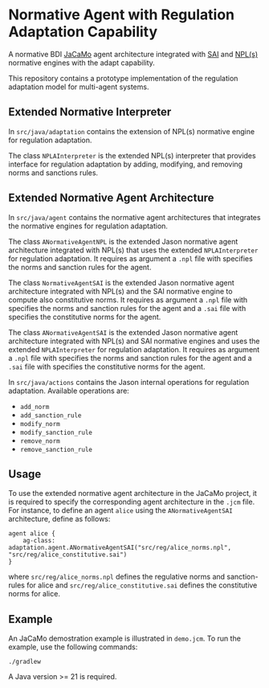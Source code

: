 # Normative Agent with Regulation Adaptation Capability

A normative BDI [JaCaMo](https://github.com/jacamo-lang/jacamo/) agent architecture integrated with [SAI](https://github.com/artificial-institutions/sai) and [NPL(s)](https://github.com/moise-lang/npl) normative engines with the adapt capability.

This repository contains a prototype implementation of the regulation adaptation model for multi-agent systems.

## Extended Normative Interpreter

In `src/java/adaptation` contains the extension of NPL(s) normative engine for regulation adaptation.

The class `NPLAInterpreter` is the extended NPL(s) interpreter that provides interface for regulation adaptation by adding, modifying, and removing norms and sanctions rules.

## Extended Normative Agent Architecture

In `src/java/agent` contains the normative agent architectures that integrates the normative engines for regulation adaptation.

The class `ANormativeAgentNPL` is the extended Jason normative agent architecture integrated with NPL(s) that uses the extended `NPLAInterpreter` for regulation adaptation. It requires as argument a `.npl` file with specifies the norms and sanction rules for the agent. 

The class `NormativeAgentSAI` is the extended Jason normative agent architecture integrated with NPL(s) and the SAI normative engine to compute also constitutive norms. It requires as argument a `.npl` file with specifies the norms and sanction rules for the agent and a `.sai` file with specifies the constitutive norms for the agent. 

The class `ANormativeAgentSAI` is the extended Jason normative agent architecture integrated with NPL(s) and SAI normative engines and uses the extended `NPLAInterpreter` for regulation adaptation. It requires as argument a `.npl` file with specifies the norms and sanction rules for the agent and a `.sai` file with specifies the constitutive norms for the agent. 

In `src/java/actions` contains the Jason internal operations for regulation adaptation. Available operations are:

- `add_norm`
- `add_sanction_rule`
- `modify_norm`
- `modify_sanction_rule`
- `remove_norm`
- `remove_sanction_rule`


## Usage

To use the extended normative agent architecture in the JaCaMo project, it is required to specify the corresponding agent architecture in the `.jcm` file. For instance, to define an agent `alice` using the `ANormativeAgentSAI` architecture, define as follows:

```
agent alice {
    ag-class: adaptation.agent.ANormativeAgentSAI("src/reg/alice_norms.npl", "src/reg/alice_constitutive.sai")
}
```
where `src/reg/alice_norms.npl` defines the regulative norms and sanction-rules for alice and `src/reg/alice_constitutive.sai` defines the constitutive norms for alice.

## Example

An JaCaMo demostration example is illustrated in `demo.jcm`. To run the example, use the following commands:

```
./gradlew
````

A Java version >= 21 is required.